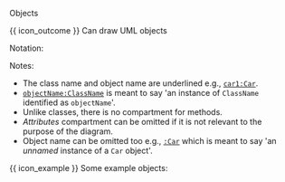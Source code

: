 <span id="title">Objects</span>

<span id="prereqs"></span>

<span id="outcomes">{{ icon_outcome }} Can draw UML objects</span>

<div id="body">

Notation:

<pic eager src="{{baseUrl}}/uml/objectDiagrams/objects/images/notation.png" height="85" />
<p/>

Notes:
 * The class name and object name are underlined e.g., <u>`car1:Car`</u>.
 * <u>`objectName:ClassName`</u> is meant to say 'an instance of `ClassName` identified as `objectName`'.
 * Unlike classes, there is no compartment for methods.
 * _Attributes_ compartment can be omitted if it is not relevant to the purpose of the diagram.
 * Object name can be omitted too e.g., <u>`:Car`</u> which is meant to say 'an _unnamed_ instance of a `Car` object'.

<box>

{{ icon_example }} Some example objects:

<pic eager src="{{baseUrl}}/uml/objectDiagrams/objects/images/professorStudent.png" height="65" />
<p/>

</box>

</div>

<div id="extras">
<include src="exercisesPanel.md" boilerplate/>
</div>
